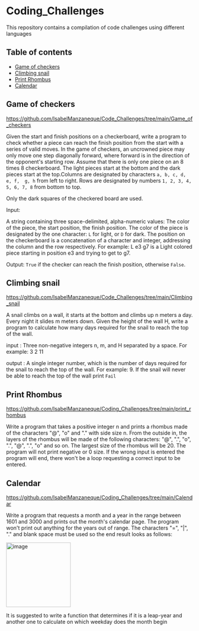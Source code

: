 # Coding_Challenges
This repository contains a compilation of code challenges using different languages 

## Table of contents

* [Game of checkers](#game-of-checkers)
* [Climbing snail](#climbing-snail)
* [Print Rhombus](#print-rhombus)
* [Calendar](#calendar)


## Game of checkers

https://github.com/IsabelManzaneque/Code_Challenges/tree/main/Game_of_checkers

Given the start and finish positions on a checkerboard, write a program to check whether a piece can reach the finish position from the start with a series of valid moves. In 
the game of checkers, an uncrowned piece may only move one step diagonally forward, where forward is in the direction of the opponent's starting row. Assume that there is 
only one piece on an 8 times 8 checkerboard. The light pieces start at the bottom and the dark pieces start at the top.Columns are designated by characters `a, b, c, d, e, f, 
g, h` from left to right. Rows are designated by numbers `1, 2, 3, 4, 5, 6, 7, 8` from bottom to top.

Only the dark squares of the checkered board are used.

Input:

A string containing three space-delimited, alpha-numeric values: The color of the piece, the start position, the finish position.
The color of the piece is designated by the one character: `L` for light, or `D` for dark.
The position on the checkerboard is a concatenation of a character and integer, addressing the column and the row respectively. 
For example: L e3 g7  is a Light colored piece starting in position e3 and trying to get to g7.


Output: `True` if the checker can reach the finish position, otherwise `False`.


## Climbing snail

https://github.com/IsabelManzaneque/Code_Challenges/tree/main/Climbing_snail

A snail climbs on a wall, it starts at the bottom and climbs up n meters a day. Every night it slides m meters down.
Given the height of the wall H, write a program to calculate how many days required for the snail to reach the top of the wall.

input : Three non-negative integers n, m, and H separated by a space. For example: 3 2 11

output : A single integer number, which is the number of days required for the snail to reach the top of the wall. For example: 9.
If the snail will never be able to reach the top of the wall print `Fail`


## Print Rhombus

https://github.com/IsabelManzaneque/Coding_Challenges/tree/main/print_rhombus

Write a program that takes a positive integer n and prints a rhombus made of the characters "@", "o" and "." with side size n. 
From the outside in, the layers of the rhombus will be made of the following characters: "@", ".", "o", ".", "@", ".", "o" and so on.
The largest size of the rhombus will be 20. The program will not print negative or 0 size. If the wrong input is entered the program will end, there won't be a loop requesting a correct input to be entered.


## Calendar

https://github.com/IsabelManzaneque/Coding_Challenges/tree/main/Calendar

Write a program that requests a month and a year in the range between 1601 and 3000 and prints out the month's calendar page. The program won't print out anything for the years out of range. The characters "=", "|", "." and blank space must be used so the end result looks as follows:

<img width="174" alt="image" src="https://user-images.githubusercontent.com/86284395/156873979-c4ab6077-57d1-4dd6-aa01-358871fe4048.png">


It is suggested to write a function that determines if it is a leap-year and another one to calculate on which weekday does the month begin
